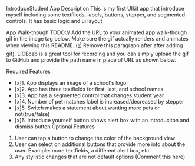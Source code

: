 IntroduceStudent
App Description
This is my first UIkit app that introduce myself including some textfileds, labels, buttons, stepper, and segmented controls. It has basic logic and ui layout

App Walk-though
TODO:// Add the URL to your animated app walk-though gif in the image tag below. Make sure the gif actually renders and animates when viewing this README. (☝️ Remove this paragraph after after adding gif). LICEcap is a great tool for recording and you can simply upload the gif to GitHub and provide the path name in place of URL as shown below.

Required Features
- [x]1. App displays an image of a school's logo
- [x]2. App has three textfields for first, last, and school names
- [x]3. App has a segmented control that changes student year
- [x]4. Number of pet matches label is increased/decreased by stepper
- [x]5. Switch makes a statement about wanting more pets or not(true/false)
- [x]6. Introduce yourself button shows alert box with an introduciton and dismiss button
Optional Features
1. User can tap a button to change the color of the background view
3. User can select on additional buttons that provide more info about the user. Example: more textfields, a different alert box, etc.
4. Any stylistic changes that are not default options (Comment this here)
